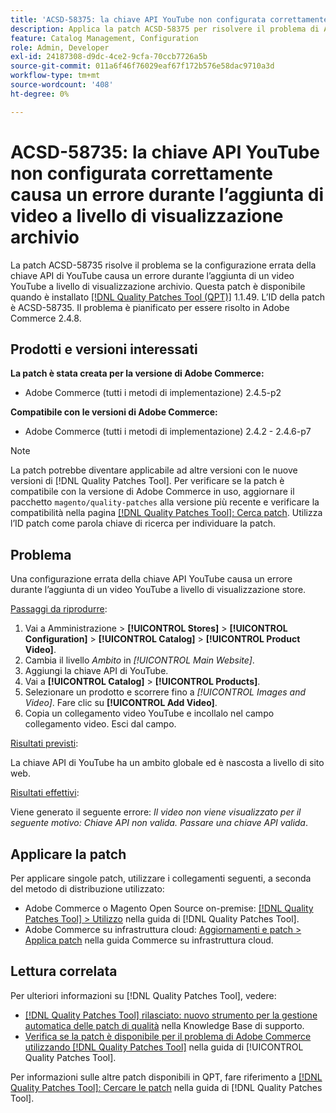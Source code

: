 ```yaml
---
title: 'ACSD-58375: la chiave API YouTube non configurata correttamente causa un errore durante l’aggiunta di video a livello di visualizzazione archivio'
description: Applica la patch ACSD-58375 per risolvere il problema di Adobe Commerce, se la configurazione errata della chiave API di YouTube causa un errore durante l’aggiunta di un video YouTube a livello di visualizzazione archivio.
feature: Catalog Management, Configuration
role: Admin, Developer
exl-id: 24187308-d9dc-4ce2-9cfa-70ccb7726a5b
source-git-commit: 011a6f46f76029eaf67f172b576e58dac9710a3d
workflow-type: tm+mt
source-wordcount: '408'
ht-degree: 0%

---
```


# ACSD-58735: la chiave API YouTube non configurata correttamente causa un errore durante l’aggiunta di video a livello di visualizzazione archivio

La patch ACSD-58735 risolve il problema se la configurazione errata della chiave API di YouTube causa un errore durante l’aggiunta di un video YouTube a livello di visualizzazione archivio. Questa patch è disponibile quando è installato [[!DNL Quality Patches Tool (QPT)]](https://experienceleague.adobe.com/it/docs/commerce-operations/tools/quality-patches-tool/quality-patches-tool-to-self-serve-quality-patches) 1.1.49. L’ID della patch è ACSD-58735. Il problema è pianificato per essere risolto in Adobe Commerce 2.4.8.

## Prodotti e versioni interessati

**La patch è stata creata per la versione di Adobe Commerce:**

* Adobe Commerce (tutti i metodi di implementazione) 2.4.5-p2

**Compatibile con le versioni di Adobe Commerce:**

* Adobe Commerce (tutti i metodi di implementazione) 2.4.2 - 2.4.6-p7

>[!NOTE]
>
>La patch potrebbe diventare applicabile ad altre versioni con le nuove versioni di [!DNL Quality Patches Tool]. Per verificare se la patch è compatibile con la versione di Adobe Commerce in uso, aggiornare il pacchetto `magento/quality-patches` alla versione più recente e verificare la compatibilità nella pagina [[!DNL Quality Patches Tool]: Cerca patch](https://experienceleague.adobe.com/tools/commerce-quality-patches/index.html?lang=it). Utilizza l’ID patch come parola chiave di ricerca per individuare la patch.

## Problema

Una configurazione errata della chiave API YouTube causa un errore durante l’aggiunta di un video YouTube a livello di visualizzazione store.

<u>Passaggi da riprodurre</u>:

1. Vai a Amministrazione > **[!UICONTROL Stores]** > **[!UICONTROL Configuration]** > **[!UICONTROL Catalog]** > **[!UICONTROL Product Video]**.
1. Cambia il livello *Ambito* in *[!UICONTROL Main Website]*.
1. Aggiungi la chiave API di YouTube.
1. Vai a **[!UICONTROL Catalog]** > **[!UICONTROL Products]**.
1. Selezionare un prodotto e scorrere fino a *[!UICONTROL Images and Video]*. Fare clic su **[!UICONTROL Add Video]**.
1. Copia un collegamento video YouTube e incollalo nel campo collegamento video. Esci dal campo.

<u>Risultati previsti</u>:

La chiave API di YouTube ha un ambito globale ed è nascosta a livello di sito web.

<u>Risultati effettivi</u>:

Viene generato il seguente errore: *Il video non viene visualizzato per il seguente motivo: Chiave API non valida. Passare una chiave API valida*.

## Applicare la patch

Per applicare singole patch, utilizzare i collegamenti seguenti, a seconda del metodo di distribuzione utilizzato:

* Adobe Commerce o Magento Open Source on-premise: [[!DNL Quality Patches Tool] > Utilizzo](/help/tools/quality-patches-tool/usage.md) nella guida di [!DNL Quality Patches Tool].
* Adobe Commerce su infrastruttura cloud: [Aggiornamenti e patch > Applica patch](https://experienceleague.adobe.com/docs/commerce-cloud-service/user-guide/develop/upgrade/apply-patches.html?lang=it) nella guida Commerce su infrastruttura cloud.

## Lettura correlata

Per ulteriori informazioni su [!DNL Quality Patches Tool], vedere:

* [[!DNL Quality Patches Tool] rilasciato: nuovo strumento per la gestione automatica delle patch di qualità](https://experienceleague.adobe.com/it/docs/commerce-operations/tools/quality-patches-tool/quality-patches-tool-to-self-serve-quality-patches) nella Knowledge Base di supporto.
* [Verifica se la patch è disponibile per il problema di Adobe Commerce utilizzando  [!DNL Quality Patches Tool]](/help/tools/quality-patches-tool/patches-available-in-qpt/check-patch-for-magento-issue-with-magento-quality-patches.md) nella guida di [!UICONTROL Quality Patches Tool].


Per informazioni sulle altre patch disponibili in QPT, fare riferimento a [[!DNL Quality Patches Tool]: Cercare le patch](https://experienceleague.adobe.com/tools/commerce-quality-patches/index.html?lang=it) nella guida di [!DNL Quality Patches Tool].
